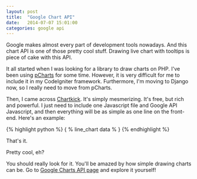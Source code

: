 ```yaml
---
layout: post
title:  "Google Chart API"
date:   2014-07-07 15:01:00
categories: google api
---
```


Google makes almost every part of development tools nowadays. And this chart API is one of those pretty cool stuff. Drawing live chart with tooltips is piece of cake with this API.

It all started when I was looking for a library to draw charts on PHP. I've been using [pCharts][pchart] for some time. However, it is very difficult for me to include it in my CodeIgniter framework. Furthermore, I'm moving to Django now, so I really need to move from pCharts.

Then, I came across [Chartkick][chartkick]. It's simply mesmerizing. It's free, but rich and powerful. I just need to include one Javascript file and Google API Javascript, and then everything will be as simple as one line on the front-end. Here's an example:

{% highlight python %}
{ % line_chart data % }
{% endhighlight %}

That's it.

Pretty cool, eh?

You should really look for it. You'll be amazed by how simple drawing charts can be. Go to [Google Charts API page][gcharts] and explore it yourself!

[pchart]: http://pchart.sourceforge.net/index.php
[chartkick]: http://chartkick.com/
[gcharts]: https://developers.google.com/chart/